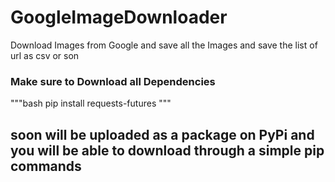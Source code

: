 # GoogleImageDownloader
Download Images from Google and save all the Images  and save the list of url as csv or son
### Make sure to Download all Dependencies 


"""bash
pip install requests-futures
"""

## soon will be uploaded as a package on PyPi and you will be able to download through a simple pip commands 


